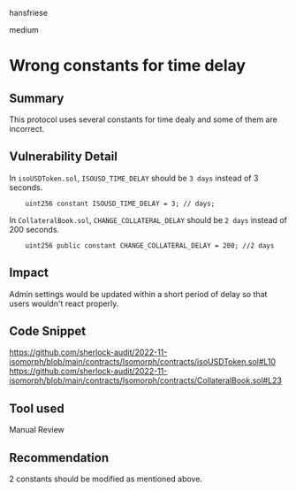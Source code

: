 hansfriese

medium

# Wrong constants for time delay



## Summary
This protocol uses several constants for time dealy and some of them are incorrect.

## Vulnerability Detail
In `isoUSDToken.sol`, `ISOUSD_TIME_DELAY` should be `3 days` instead of 3 seconds.

```solidity
    uint256 constant ISOUSD_TIME_DELAY = 3; // days;
```

In `CollateralBook.sol`, `CHANGE_COLLATERAL_DELAY` should be `2 days` instead of 200 seconds.

```solidity
    uint256 public constant CHANGE_COLLATERAL_DELAY = 200; //2 days
```

## Impact
Admin settings would be updated within a short period of delay so that users wouldn't react properly.

## Code Snippet
https://github.com/sherlock-audit/2022-11-isomorph/blob/main/contracts/Isomorph/contracts/isoUSDToken.sol#L10
https://github.com/sherlock-audit/2022-11-isomorph/blob/main/contracts/Isomorph/contracts/CollateralBook.sol#L23

## Tool used
Manual Review

## Recommendation
2 constants should be modified as mentioned above.